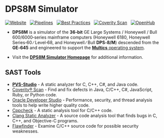 <!-- vim: set nocp ft=markdown ts=2 sw=2 ai cc=80 et nolist wrap lbr :-->
<!-- SPDX-License-Identifier: MIT-0 -->
<!-- scspell-id: 234ac36d-f778-11ec-8863-80ee73e9b8e7 -->
<!-- Copyright (c) 2006-2025 The DPS8M Development Team -->

# DPS8M Simulator

[![Website](https://img.shields.io/website?up_message=online&url=https%3A%2F%2Fdps8m.gitlab.io)](https://dps8m.gitlab.io/)
&nbsp;
[![Pipelines](https://gitlab.com/dps8m/dps8m/badges/master/pipeline.svg?ignore_skipped=true)](https://gitlab.com/dps8m/dps8m/pipelines/latest/)
&nbsp;
[![Best Practices](https://bestpractices.coreinfrastructure.org/projects/6229/badge.svg)](https://bestpractices.coreinfrastructure.org/en/projects/6229)
&nbsp;
[![Coverity Scan](https://img.shields.io/coverity/scan/27403.svg)](https://scan.coverity.com/projects/dps8m-simulator)
&nbsp;
[![OpenHub](https://img.shields.io/badge/openhub-dps8m-ok.svg)](https://www.openhub.net/p/dps8m/)
&nbsp;

 - **DPS8M** is a simulator of the **36‑bit** GE Large Systems / Honeywell /
   Bull 600/6000‑series mainframe computers (Honeywell 6180, Honeywell
   Series‑60 ∕ Level‑68, and Honeywell ∕ Bull **DPS‑8/M**) descended from
   the **GE‑645** and engineered to support the
   [**Multics** operating system](https://swenson.org/multics_wiki/).

 - Visit the
   [**DPS8M Simulator Homepage**](https://dps8m.gitlab.io/)
   for additional information.

## SAST Tools

* [**PVS-Studio**](https://pvs-studio.com/en/pvs-studio/?utm_source=github&utm_medium=organic&utm_campaign=open_source) - A static analyzer for C, C++, C#, and Java code.
* [Coverity® Scan](https://scan.coverity.com/) - Find and fix defects in Java, C/C++, C#, JavaScript, Ruby, or Python code.
* [Oracle Developer Studio](https://www.oracle.com/application-development/developerstudio/) - Performance, security, and thread analysis tools to help write higher quality code.
* [Cppcheck](https://cppcheck.sourceforge.io/) - A static analysis tool for C/C++ code.
* [Clang Static Analyzer](https://clang-analyzer.llvm.org/) - A source code analysis tool that finds bugs in C, C++, and Objective-C programs.
* [Flawfinder](https://dwheeler.com/flawfinder/) - Examine C/C++ source code for possible security weaknesses.
